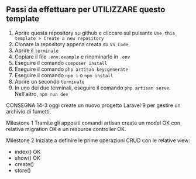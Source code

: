 

## Passi da effettuare per UTILIZZARE questo template
1. Aprire questa repository su github e cliccare sul pulsante `Use this template > Create a new repository`
2. Clonare la repository appena creata su `VS Code`
3. Aprire il `terminale`
4. Copiare il file `.env.example` e rinominarlo in `.env`
5. Eseguire il comando `composer install`
6. Eseguire il comando `php artisan key:generate`
7. Eseguire il comando `npm i` o `npm install`
8. Aprire un secondo `terminale`
9. In uno dei due terminali, eseguire il comando `php artisan serve`. Nell'altro, `npm run dev`

CONSEGNA 14-3
oggi create un nuovo progetto Laravel 9 per gestire un archivio di fumetti.

Milestone 1
Tramite gli appositi comandi artisan create un model OK con relativa migration OK e un resource controller OK.

Milestone 2
Iniziate a definire le prime operazioni CRUD con le relative view:
- index()   OK 
- show()    OK   
- create()  
- store()
